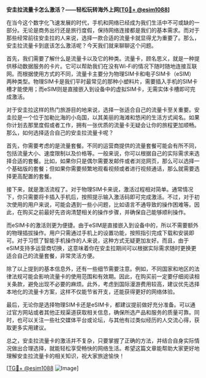 **安圭拉流量卡怎么激活？——轻松玩转海外上网[[TG💪+ @esim1088](https://t.me/s/esim1088)]**

在当今这个数字化飞速发展的时代，手机和网络已经成为我们生活中不可或缺的一部分。无论是商务出行还是旅行度假，保持网络连接都是我们的基本需求。而对于那些经常前往安圭拉的人来说，选择一款合适的流量卡就显得尤为重要了。那么，安圭拉流量卡到底该怎么激活呢？今天我们就来聊聊这个问题。

首先，我们需要了解什么是流量卡以及它的种类。流量卡，顾名思义，就是一种提供移动数据服务的卡片。它可以帮助我们在没有Wi-Fi的情况下随时随地连接互联网。而根据使用方式的不同，流量卡主要分为物理SIM卡和电子SIM卡（eSIM）两种类型。物理SIM卡是我们平时最常见的那种小塑料片，需要插入手机的SIM卡槽才能使用；而eSIM则是直接嵌入到设备中的虚拟SIM卡，无需实体卡槽即可完成激活。

对于安圭拉这样的热门旅游目的地来说，选择一张适合自己的流量卡至关重要。安圭拉是一个位于加勒比海的小岛国，以其美丽的海滩和悠闲的生活方式闻名。如果你计划去那里度假或者工作，拥有一张优质的流量卡无疑会让你的旅程更加顺畅。那么，如何选择适合自己的安圭拉流量卡呢？

首先，你需要考虑的是流量套餐。不同的运营商提供的流量套餐可能会有所不同，包括流量大小、速度限制以及价格等。一般来说，你可以根据自己的实际需求来选择合适的套餐。比如，如果你只是偶尔需要发邮件或者浏览网页，那么可以选择一个基础版的套餐；但如果你需要频繁地观看视频或者进行视频通话，那么就需要选择更高配置的套餐。

接下来，就是激活流程了。对于物理SIM卡来说，激活过程相对简单。通常情况下，你只需要将卡插入手机后，按照提示输入激活码即可完成激活。不过，对于初次使用的用户来说，可能会遇到一些小问题，比如语言不通导致的操作困难等。因此，在购买之前最好先咨询清楚相关的操作步骤，并确保自己能够顺利操作。

而eSIM卡的激活则更为便捷。由于eSIM是直接嵌入到设备中的，所以不需要额外的物理插拔操作。用户只需通过手机上的设置功能，按照指引完成下载和安装即可。对于习惯了智能手机操作的人来说，这种方式无疑更加友好。而且，由于eSIM支持多运营商切换，这意味着你在安圭拉期间可以根据实际需求随时更换更适合自己的流量套餐，非常灵活方便。

除了以上提到的基本信息外，还有一些细节需要注意。例如，不同国家和地区的法律法规可能会影响流量卡的使用范围和有效期。因此，在购买前一定要仔细阅读相关条款，避免出现不必要的麻烦。此外，考虑到国际漫游费用较高，建议优先选择本地化的流量卡方案，这样不仅能节省开支，还能获得更好的网络体验。

最后，无论你是选择物理SIM卡还是eSIM卡，都建议提前做好充分准备。可以通过官方网站或者其他正规渠道获取相关信息，确保所选产品和服务的质量可靠。同时，也可以关注一些社交媒体平台或论坛，与其他有过类似经历的人交流心得，获取更多实用建议。

总之，安圭拉流量卡的激活并不复杂，只要掌握了正确的方法，并结合自身实际情况做出合理选择，就能轻松享受畅快的网络生活。希望这篇文章能帮助大家更好地理解安圭拉流量卡的相关知识，祝大家旅途愉快！

[[TG💪+ @esim1088](https://t.me/s/esim1088) ![Image](https://i.postimg.cc/4NQfJmqS/Snipaste-2025-05-13-00-14-12.png)]